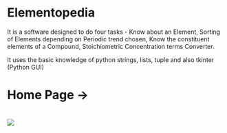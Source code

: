 # Elementopedia

It is a software designed to do four tasks - Know about an Element, Sorting of Elements depending on Periodic trend chosen, Know the constituent elements of a Compound, Stoichiometric Concentration terms Converter. 

It uses the basic knowledge of python strings, lists, tuple and also tkinter (Python GUI)
<br>
<h1>Home Page -><h1>
<img src="https://drive.google.com/file/d/13Sui6wpTjJ5Y2iTpMvRcQtDpUYk59s_e/view?usp=sharing/Home_Page.jpg">
